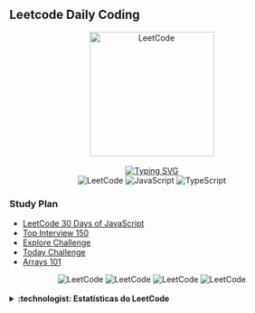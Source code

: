 ## Leetcode Daily Coding

<div align="center">
<img src="https://upload.wikimedia.org/wikipedia/commons/1/19/LeetCode_logo_black.png" alt="LeetCode" width="220px">
</div>
</br>

<!-- https://github.com/denvercoder1/readme-typing-svg -->
<div align="center">
<a href="https://git.io/typing-svg"><img src="https://readme-typing-svg.demolab.com?font=Fira+Code&pause=1000&color=31B6D6&center=true&vCenter=true&random=true&width=435&lines=%F0%9F%91%A9%E2%80%8D%F0%9F%92%BB+LeetCode+Daily+Coding+%F0%9F%A7%91%E2%80%8D%F0%9F%92%BB" alt="Typing SVG" /></a>
</div>

<div align="center">
<img src="https://img.shields.io/badge/LeetCode-FFA116.svg?style=for-the-badge&logo=LeetCode&logoColor=white" alt="LeetCode">
<img src="https://img.shields.io/badge/JavaScript-F7DF1E.svg?style=for-the-badge&logo=JavaScript&logoColor=black" alt="JavaScript">
<img src="https://img.shields.io/badge/TypeScript-3178C6.svg?style=for-the-badge&logo=TypeScript&logoColor=white" alt="TypeScript">
</div>


### Study Plan

- [LeetCode 30 Days of JavaScript](30-days-of-javascript\README.md)
- [Top Interview 150](top-interview-150\README.md)
- [Explore Challenge](explorechallenge\README.md)
- [Today Challenge](todayschallenge\README.md)
- [Arrays 101](arrays-101\README.md)

<div align="center">
<!-- LEETCODE https://github.com/hellojennpark/leetcode-stats-box?tab=readme-ov-file --->
<img src="https://leetcode-solved-problems.vercel.app/api?username=mayannait&name=mayannait&bolder=false&title=false" alt="LeetCode">

<img src="https://leetcode-solved-problems.vercel.app/api?username=mayannait&name=Mayanna&type=calendar&bolder=false&title=false" alt="LeetCode">

<!-- LEETCODE https://github.com/iyehah/leetcode-status -->
<img src="https://leetcode-status.vercel.app/api/graph/mayannait?theme=transparent&bars_width=80" alt="LeetCode"/>

<img src="https://leetcode-status.vercel.app/api/pie/mayannait?theme=transparent&showLabels=false" alt="LeetCode"/>
</div>

</br>
<!-- LEETCODE -->
<details close>
<summary> <b> :technologist: Estatísticas do LeetCode </b> </summary>
</br>
<div align="center">
<!-- LEETCODE https://github.com/songquanpeng/stats-cards --->
<img src="https://stats.justsong.cn/api/leetcode?username=mayannait&cn=true&theme=onedark" alt="LeetCode">
</br>
<!-- LEETCODE https://github.com/JacobLinCool/LeetCode-Stats-Card --->
<img src="https://leetcard.jacoblin.cool/mayannait?ext=activity" alt="LeetCode">
</br>

<!-- https://leetcode-stats.vercel.app -->
<img src="https://leetcode-stats.vercel.app/api?username=mayannait&theme=Dark" alt="leetcode">
</div>
</details>
